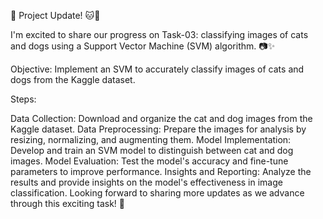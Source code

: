 🚀 Project Update! 🐱🐶

I'm excited to share our progress on Task-03: classifying images of cats and dogs using a Support Vector Machine (SVM) algorithm. 📷✨

Objective: Implement an SVM to accurately classify images of cats and dogs from the Kaggle dataset.

Steps:

Data Collection: Download and organize the cat and dog images from the Kaggle dataset.
Data Preprocessing: Prepare the images for analysis by resizing, normalizing, and augmenting them.
Model Implementation: Develop and train an SVM model to distinguish between cat and dog images.
Model Evaluation: Test the model's accuracy and fine-tune parameters to improve performance.
Insights and Reporting: Analyze the results and provide insights on the model's effectiveness in image classification.
Looking forward to sharing more updates as we advance through this exciting task! 🌟
